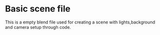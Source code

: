 # Basic scene file


This is a empty blend file used for creating a scene with lights,background and camera setup through code.
